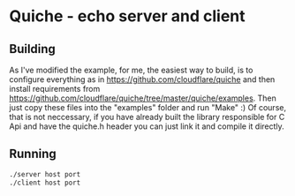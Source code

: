 # Quiche - echo server and client
## Building
As I've modified the example, for me, the easiest way to build, is to configure everything as in https://github.com/cloudflare/quiche and then
install requirements from https://github.com/cloudflare/quiche/tree/master/quiche/examples. Then just copy these files
into the "examples" folder and run "Make" :) Of course, that is not neccessary, if you have already built
the library responsible for C Api and have the quiche.h header you can just link it and compile it directly.

## Running
```asm
./server host port
./client host port
```